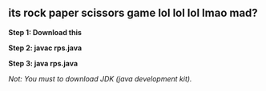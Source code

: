 ## its rock paper scissors game lol lol lol lmao mad? <br>

**Step 1: Download this** <br>

**Step 2: javac rps.java** <br>

**Step 3: java rps.java** <br>

*Not: You must to download JDK (java development kit).*
